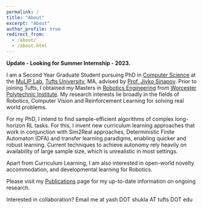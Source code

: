 ```yaml
---
permalink: /
title: "About"
excerpt: "About"
author_profile: true
redirect_from: 
  - /about/
  - /about.html
---
```


<b> Update - Looking for Summer Internship - 2023. </b>

I am a Second Year Graduate Student pursuing PhD in [Computer Science](https://engineering.tufts.edu/cs/) at the [MuLIP Lab](https://mulip.cs.tufts.edu/),  [Tufts University](https://www.tufts.edu/), MA, advised by [Prof. Jivko Sinapov](https://www.eecs.tufts.edu/~jsinapov/). Prior to joining Tufts, I obtained my Masters in [Robotics Engineering](https://www.wpi.edu/academics/departments/robotics-engineering) from [Worcester Polytechnic Institute](https://www.wpi.edu/). My research interests lie broadly in the fields of Robotics, Computer Vision and Reinforcement Learning for solving real world problems.


For my PhD, I intend to find sample-efficient algorithms of complex long-horizon RL tasks. For this, I invent new curriculum learning approaches that work in conjunction with Sim2Real approaches, Deterministic Finite Automaton (DFA) and transfer learning paradigms, enabling quicker and robust learning. Current techniques to achieve autonomy rely heavily on availability of large sample size, which is unrealistic in most settings. 

Apart from Curriculum Learning, I am also interested in open-world novelty accommodation, and developmental learning for Robotics.  

Please  visit my [Publications](https://yshukla.com//publications/) page for my up-to-date information on ongoing research.


Interested in collaboration? Email me at yash DOT shukla AT tufts DOT edu
